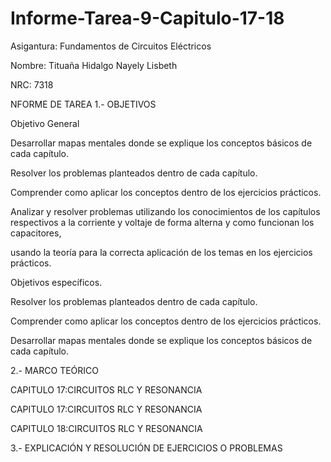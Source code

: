 # Informe-Tarea-9-Capitulo-17-18

Asigantura: Fundamentos de Circuitos Eléctricos

Nombre: Tituaña Hidalgo Nayely Lisbeth

NRC: 7318

NFORME DE TAREA
1.- OBJETIVOS

Objetivo General

Desarrollar mapas mentales donde se explique los conceptos básicos de cada capítulo.

Resolver los problemas planteados dentro de cada capítulo.

Comprender como aplicar los conceptos dentro de los ejercicios prácticos.

Analizar y resolver problemas utilizando los conocimientos de los capítulos respectivos a la corriente y voltaje de forma alterna y como funcionan los capacitores,

usando la teoría para la correcta aplicación de los temas en los ejercicios prácticos.

Objetivos específicos.

Resolver los problemas planteados dentro de cada capítulo.

Comprender como aplicar los conceptos dentro de los ejercicios prácticos.

Desarrollar mapas mentales donde se explique los conceptos básicos de cada capítulo.



2.- MARCO TEÓRICO

CAPITULO 17:CIRCUITOS RLC Y RESONANCIA

CAPITULO 17:CIRCUITOS RLC Y RESONANCIA

CAPITULO 18:CIRCUITOS RLC Y RESONANCIA

3.- EXPLICACIÓN Y RESOLUCIÓN DE EJERCICIOS O PROBLEMAS
